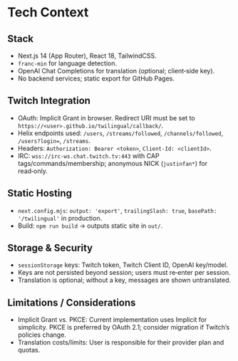 # Tech Context

## Stack
- Next.js 14 (App Router), React 18, TailwindCSS.
- `franc-min` for language detection.
- OpenAI Chat Completions for translation (optional; client‑side key).
- No backend services; static export for GitHub Pages.

## Twitch Integration
- OAuth: Implicit Grant in browser. Redirect URI must be set to `https://<user>.github.io/twilingual/callback/`.
- Helix endpoints used: `/users`, `/streams/followed`, `/channels/followed`, `/users?login=`, `/streams`.
- Headers: `Authorization: Bearer <token>`, `Client-Id: <clientId>`.
- IRC: `wss://irc-ws.chat.twitch.tv:443` with CAP tags/commands/membership; anonymous NICK (`justinfan*`) for read‑only.

## Static Hosting
- `next.config.mjs`: `output: 'export'`, `trailingSlash: true`, `basePath: '/twilingual'` in production.
- Build: `npm run build` → outputs static site in `out/`.

## Storage & Security
- `sessionStorage` keys: Twitch token, Twitch Client ID, OpenAI key/model.
- Keys are not persisted beyond session; users must re‑enter per session.
- Translation is optional; without a key, messages are shown untranslated.

## Limitations / Considerations
- Implicit Grant vs. PKCE: Current implementation uses Implicit for simplicity. PKCE is preferred by OAuth 2.1; consider migration if Twitch’s policies change.
- Translation costs/limits: User is responsible for their provider plan and quotas.

